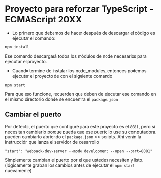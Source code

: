 # Proyecto para reforzar TypeScript - ECMAScript 20XX

-   Lo primero que debemos de hacer después de descargar el código es ejecutar el comando:

`npm install`

Ese comando descargará todos los módulos de node necesarios para ejecutar el proyecto.

-   Cuando termine de instalar los node_modules, entonces podemos ejecutar el proyecto de con el siguiente comando

`npm start`

Para que eso funcione, recuerden que deben de ejecutar ese comando en el mismo directorio donde se encuentra el `package.json`

## Cambiar el puerto

Por defecto, el puerto que configuré para este proyecto es el `8081`, pero si necesitan cambiarlo porque pueda que ese puerto lo use su computadora, pueden cambiarlo abriendo el `package.json` >> scripts. Ahí verán la instrucción que lanza el servidor de desarrollo

`"start": "webpack-dev-server --mode development --open --port=8081"`

Simplemente cambian el puerto por el que ustedes necesiten y listo. (lógicamente graban los cambios antes de ejecutar el `npm start` nuevamente)
